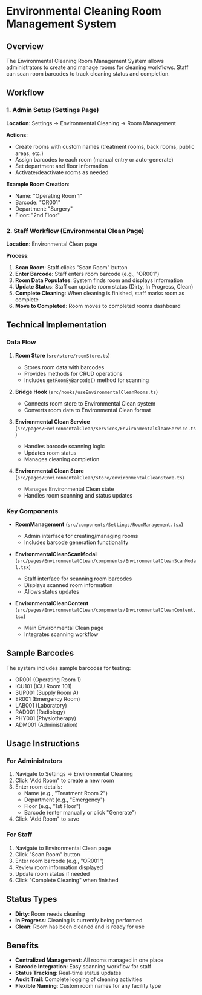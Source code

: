 # Environmental Cleaning Room Management System

## Overview

The Environmental Cleaning Room Management System allows administrators to create and manage rooms for cleaning workflows. Staff can scan room barcodes to track cleaning status and completion.

## Workflow

### 1. Admin Setup (Settings Page)

**Location**: Settings → Environmental Cleaning → Room Management

**Actions**:

- Create rooms with custom names (treatment rooms, back rooms, public areas, etc.)
- Assign barcodes to each room (manual entry or auto-generate)
- Set department and floor information
- Activate/deactivate rooms as needed

**Example Room Creation**:

- Name: "Operating Room 1"
- Barcode: "OR001"
- Department: "Surgery"
- Floor: "2nd Floor"

### 2. Staff Workflow (Environmental Clean Page)

**Location**: Environmental Clean page

**Process**:

1. **Scan Room**: Staff clicks "Scan Room" button
2. **Enter Barcode**: Staff enters room barcode (e.g., "OR001")
3. **Room Data Populates**: System finds room and displays information
4. **Update Status**: Staff can update room status (Dirty, In Progress, Clean)
5. **Complete Cleaning**: When cleaning is finished, staff marks room as complete
6. **Move to Completed**: Room moves to completed rooms dashboard

## Technical Implementation

### Data Flow

1. **Room Store** (`src/store/roomStore.ts`)
   - Stores room data with barcodes
   - Provides methods for CRUD operations
   - Includes `getRoomByBarcode()` method for scanning

2. **Bridge Hook** (`src/hooks/useEnvironmentalCleanRooms.ts`)
   - Connects room store to Environmental Clean system
   - Converts room data to Environmental Clean format

3. **Environmental Clean Service** (`src/pages/EnvironmentalClean/services/EnvironmentalCleanService.ts`)
   - Handles barcode scanning logic
   - Updates room status
   - Manages cleaning completion

4. **Environmental Clean Store** (`src/pages/EnvironmentalClean/store/environmentalCleanStore.ts`)
   - Manages Environmental Clean state
   - Handles room scanning and status updates

### Key Components

- **RoomManagement** (`src/components/Settings/RoomManagement.tsx`)
  - Admin interface for creating/managing rooms
  - Includes barcode generation functionality

- **EnvironmentalCleanScanModal** (`src/pages/EnvironmentalClean/components/EnvironmentalCleanScanModal.tsx`)
  - Staff interface for scanning room barcodes
  - Displays scanned room information
  - Allows status updates

- **EnvironmentalCleanContent** (`src/pages/EnvironmentalClean/components/EnvironmentalCleanContent.tsx`)
  - Main Environmental Clean page
  - Integrates scanning workflow

## Sample Barcodes

The system includes sample barcodes for testing:

- OR001 (Operating Room 1)
- ICU101 (ICU Room 101)
- SUP001 (Supply Room A)
- ER001 (Emergency Room)
- LAB001 (Laboratory)
- RAD001 (Radiology)
- PHY001 (Physiotherapy)
- ADM001 (Administration)

## Usage Instructions

### For Administrators

1. Navigate to Settings → Environmental Cleaning
2. Click "Add Room" to create a new room
3. Enter room details:
   - Name (e.g., "Treatment Room 2")
   - Department (e.g., "Emergency")
   - Floor (e.g., "1st Floor")
   - Barcode (enter manually or click "Generate")
4. Click "Add Room" to save

### For Staff

1. Navigate to Environmental Clean page
2. Click "Scan Room" button
3. Enter room barcode (e.g., "OR001")
4. Review room information displayed
5. Update room status if needed
6. Click "Complete Cleaning" when finished

## Status Types

- **Dirty**: Room needs cleaning
- **In Progress**: Cleaning is currently being performed
- **Clean**: Room has been cleaned and is ready for use

## Benefits

- **Centralized Management**: All rooms managed in one place
- **Barcode Integration**: Easy scanning workflow for staff
- **Status Tracking**: Real-time status updates
- **Audit Trail**: Complete logging of cleaning activities
- **Flexible Naming**: Custom room names for any facility type
